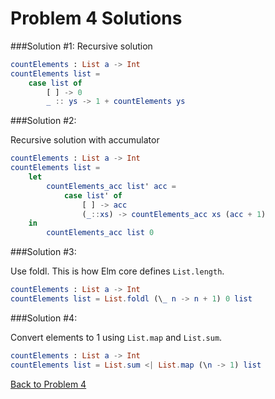 # Problem 4 Solutions

###Solution #1:
Recursive solution

```elm
countElements : List a -> Int
countElements list =
    case list of
        [ ] -> 0
        _ :: ys -> 1 + countElements ys
```

###Solution #2:

Recursive solution with accumulator

```elm
countElements : List a -> Int
countElements list =
    let
        countElements_acc list' acc =
            case list' of
                [ ] -> acc
                (_::xs) -> countElements_acc xs (acc + 1)
    in
        countElements_acc list 0
```

###Solution #3:

Use foldl. This is how Elm core defines ```List.length```.

```elm
countElements : List a -> Int
countElements list = List.foldl (\_ n -> n + 1) 0 list

```

###Solution #4:

Convert elements to 1 using ```List.map``` and ```List.sum```.

```elm
countElements : List a -> Int
countElements list = List.sum <| List.map (\n -> 1) list
```

[Back to Problem 4](../p/p04.md)